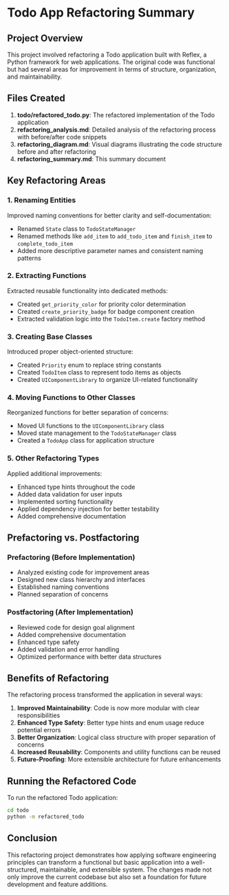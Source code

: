 # Todo App Refactoring Summary

## Project Overview

This project involved refactoring a Todo application built with Reflex, a Python framework for web applications. The original code was functional but had several areas for improvement in terms of structure, organization, and maintainability.

## Files Created

1. **todo/refactored_todo.py**: The refactored implementation of the Todo application
2. **refactoring_analysis.md**: Detailed analysis of the refactoring process with before/after code snippets
3. **refactoring_diagram.md**: Visual diagrams illustrating the code structure before and after refactoring
4. **refactoring_summary.md**: This summary document

## Key Refactoring Areas

### 1. Renaming Entities

Improved naming conventions for better clarity and self-documentation:

- Renamed `State` class to `TodoStateManager`
- Renamed methods like `add_item` to `add_todo_item` and `finish_item` to `complete_todo_item`
- Added more descriptive parameter names and consistent naming patterns

### 2. Extracting Functions

Extracted reusable functionality into dedicated methods:

- Created `get_priority_color` for priority color determination
- Created `create_priority_badge` for badge component creation
- Extracted validation logic into the `TodoItem.create` factory method

### 3. Creating Base Classes

Introduced proper object-oriented structure:

- Created `Priority` enum to replace string constants
- Created `TodoItem` class to represent todo items as objects
- Created `UIComponentLibrary` to organize UI-related functionality

### 4. Moving Functions to Other Classes

Reorganized functions for better separation of concerns:

- Moved UI functions to the `UIComponentLibrary` class
- Moved state management to the `TodoStateManager` class
- Created a `TodoApp` class for application structure

### 5. Other Refactoring Types

Applied additional improvements:

- Enhanced type hints throughout the code
- Added data validation for user inputs
- Implemented sorting functionality
- Applied dependency injection for better testability
- Added comprehensive documentation

## Prefactoring vs. Postfactoring

### Prefactoring (Before Implementation)

- Analyzed existing code for improvement areas
- Designed new class hierarchy and interfaces
- Established naming conventions
- Planned separation of concerns

### Postfactoring (After Implementation)

- Reviewed code for design goal alignment
- Added comprehensive documentation
- Enhanced type safety
- Added validation and error handling
- Optimized performance with better data structures

## Benefits of Refactoring

The refactoring process transformed the application in several ways:

1. **Improved Maintainability**: Code is now more modular with clear responsibilities
2. **Enhanced Type Safety**: Better type hints and enum usage reduce potential errors
3. **Better Organization**: Logical class structure with proper separation of concerns
4. **Increased Reusability**: Components and utility functions can be reused
5. **Future-Proofing**: More extensible architecture for future enhancements

## Running the Refactored Code

To run the refactored Todo application:

```bash
cd todo
python -m refactored_todo
```

## Conclusion

This refactoring project demonstrates how applying software engineering principles can transform a functional but basic application into a well-structured, maintainable, and extensible system. The changes made not only improve the current codebase but also set a foundation for future development and feature additions.
